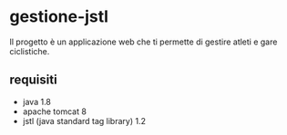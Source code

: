 # gestione-jstl
Il progetto è un applicazione web che ti permette di gestire atleti e gare ciclistiche.

## requisiti
- java 1.8
- apache tomcat 8
- jstl (java standard tag library) 1.2 

